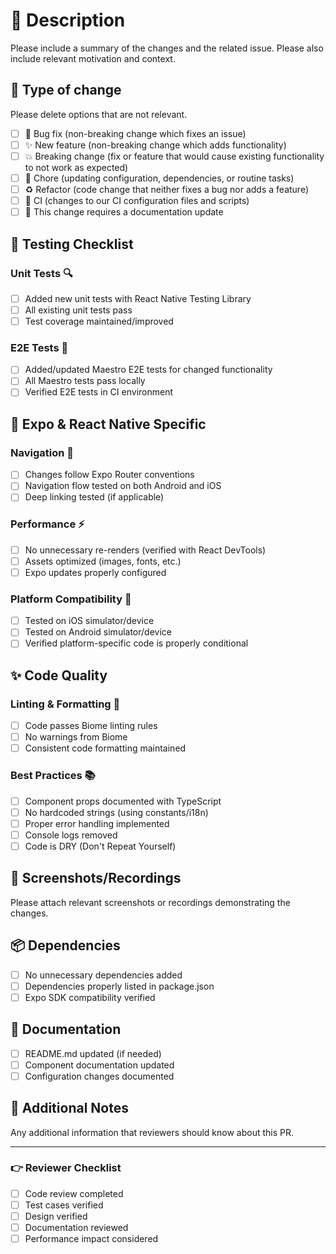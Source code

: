 # 🚀 Description

Please include a summary of the changes and the related issue. Please also include relevant motivation and context.

## 🎯 Type of change

Please delete options that are not relevant.

- [ ] 🐛 Bug fix (non-breaking change which fixes an issue)
- [ ] ✨ New feature (non-breaking change which adds functionality)
- [ ] 💥 Breaking change (fix or feature that would cause existing functionality to not work as expected)
- [ ] 🔧 Chore (updating configuration, dependencies, or routine tasks)
- [ ] ♻️ Refactor (code change that neither fixes a bug nor adds a feature)
- [ ] 👷 CI (changes to our CI configuration files and scripts)
- [ ] 📝 This change requires a documentation update

## 🧪 Testing Checklist

### Unit Tests 🔍
- [ ] Added new unit tests with React Native Testing Library
- [ ] All existing unit tests pass
- [ ] Test coverage maintained/improved

### E2E Tests 🤖
- [ ] Added/updated Maestro E2E tests for changed functionality
- [ ] All Maestro tests pass locally
- [ ] Verified E2E tests in CI environment

## 📱 Expo & React Native Specific

### Navigation 🧭
- [ ] Changes follow Expo Router conventions
- [ ] Navigation flow tested on both Android and iOS
- [ ] Deep linking tested (if applicable)

### Performance ⚡
- [ ] No unnecessary re-renders (verified with React DevTools)
- [ ] Assets optimized (images, fonts, etc.)
- [ ] Expo updates properly configured

### Platform Compatibility 🔄
- [ ] Tested on iOS simulator/device
- [ ] Tested on Android simulator/device
- [ ] Verified platform-specific code is properly conditional

## ✨ Code Quality

### Linting & Formatting 🎨
- [ ] Code passes Biome linting rules
- [ ] No warnings from Biome
- [ ] Consistent code formatting maintained

### Best Practices 📚
- [ ] Component props documented with TypeScript
- [ ] No hardcoded strings (using constants/i18n)
- [ ] Proper error handling implemented
- [ ] Console logs removed
- [ ] Code is DRY (Don't Repeat Yourself)

## 📸 Screenshots/Recordings

Please attach relevant screenshots or recordings demonstrating the changes.

## 📦 Dependencies

- [ ] No unnecessary dependencies added
- [ ] Dependencies properly listed in package.json
- [ ] Expo SDK compatibility verified

## 📖 Documentation

- [ ] README.md updated (if needed)
- [ ] Component documentation updated
- [ ] Configuration changes documented

## 📝 Additional Notes

Any additional information that reviewers should know about this PR.

---

### 👉 Reviewer Checklist
- [ ] Code review completed
- [ ] Test cases verified
- [ ] Design verified
- [ ] Documentation reviewed
- [ ] Performance impact considered